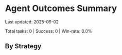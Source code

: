 # Agent Outcomes Summary
Last updated: 2025-09-02

Total tasks: 0 | Success: 0 | Win-rate: 0.0%

## By Strategy

